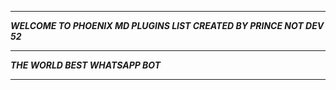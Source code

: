 -----------

***WELCOME TO PHOENIX MD PLUGINS LIST CREATED BY PRINCE NOT DEV 52***

-----------

***THE WORLD BEST WHATSAPP BOT***

----------
